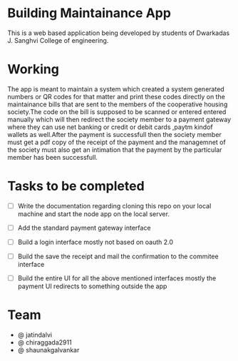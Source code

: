 # Building Maintainance App
This is a web based application being developed by students of Dwarkadas J. Sanghvi College of engineering.

# Working
The app is meant to maintain a system which created a system generated numbers or QR codes for that matter and print these codes directly on the maintainance bills that are sent to the members of the cooperative housing society.The code on the bill is supposed to be scanned or entered entered manually which will then redirect the society member to a payment gateway where they can use net banking or credit or debit cards ,paytm kindof wallets as well.After the payment is successfull then the society member must get a pdf copy of the receipt of the payment and the managemnet of the society must also get an intimation that the payment by the particular member has been successfull.

# Tasks to be completed

- [ ] Write the documentation regarding cloning this repo on your local machine and start the node app on the local server.
- [ ] Add the standard payment gateway interface
- [ ] Build a login interface mostly not based on oauth 2.0
- [ ] Build the save the receipt and mail the confirmation to the commitee interface
- [ ] Build the entire UI for all the above mentioned interfaces mostly the payment UI redirects to something outside the app




# Team

- @ jatindalvi
- @ chiraggada2911
- @ shaunakgalvankar

